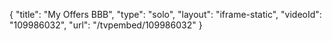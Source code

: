 {
    "title": "My Offers BBB",
    "type": "solo",
    "layout": "iframe-static",
    "videoId": "109986032",
    "url": "\/tvpembed\/109986032"
}
